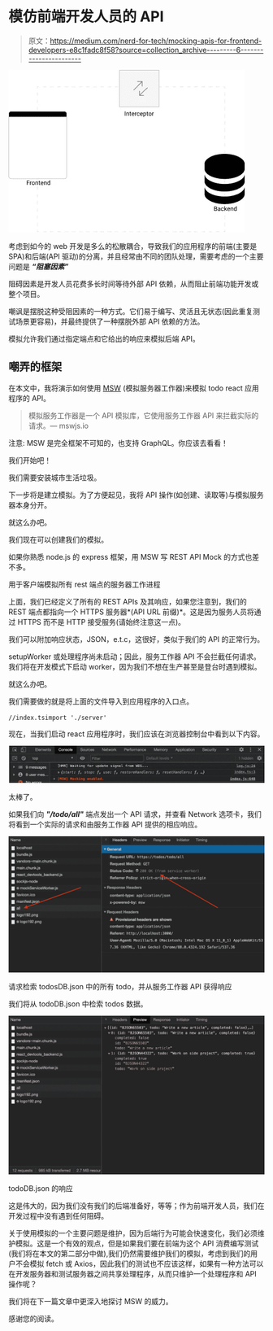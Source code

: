 # 模仿前端开发人员的 API

> 原文：<https://medium.com/nerd-for-tech/mocking-apis-for-frontend-developers-e8c1fadc8f58?source=collection_archive---------6----------------------->

![](img/144bb224dc0e26822a250a75bc377b78.png)

考虑到如今的 web 开发是多么的松散耦合，导致我们的应用程序的前端(主要是 SPA)和后端(API 驱动)的分离，并且经常由不同的团队处理，需要考虑的一个主要问题是 ***“阻塞因素”***

阻碍因素是开发人员花费多长时间等待外部 API 依赖，从而阻止前端功能开发或整个项目。

嘲讽是摆脱这种受阻因素的一种方式。它们易于编写、灵活且无状态(因此重复测试场景更容易)，并最终提供了一种摆脱外部 API 依赖的方法。

模拟允许我们通过指定端点和它给出的响应来模拟后端 API。

## 嘲弄的框架

在本文中，我将演示如何使用 [MSW](https://mswjs.io/) (模拟服务器工作器)来模拟 todo react 应用程序的 API。

> 模拟服务工作器是一个 API 模拟库，它使用服务工作器 API 来拦截实际的请求。— mswjs.io

注意: MSW 是完全框架不可知的，也支持 GraphQL。你应该去看看！

我们开始吧！

我们需要安装城市生活垃圾。

下一步将是建立模拟。为了方便起见，我将 API 操作(如创建、读取等)与模拟服务器本身分开。

就这么办吧。

我们现在可以创建我们的模拟。

如果你熟悉 node.js 的 express 框架，用 MSW 写 REST API Mock 的方式也差不多。

用于客户端模拟所有 rest 端点的服务器工作进程

上面，我们已经定义了所有的 REST APIs 及其响应，如果您注意到，我们的 REST 端点都指向一个 HTTPS 服务器*(API URL 前缀)*。这是因为服务人员将通过 HTTPS 而不是 HTTP 接受服务(请始终注意这一点)。

我们可以附加响应状态，JSON，e.t.c，这很好，类似于我们的 API 的正常行为。

setupWorker 或处理程序尚未启动；因此，服务工作器 API 不会拦截任何请求。我们将在开发模式下启动 worker，因为我们不想在生产甚至是登台时遇到模拟。

就这么办吧。

我们需要做的就是将上面的文件导入到应用程序的入口点。

```
//index.tsimport './server'
```

现在，当我们启动 react 应用程序时，我们应该在浏览器控制台中看到以下内容。

![](img/139c3fa3aad7241d7b34d773c9c04463.png)

太棒了。

如果我们向 ***"/todo/all"*** 端点发出一个 API 请求，并查看 Network 选项卡，我们将看到一个实际的请求和由服务工作器 API 提供的相应响应。

![](img/9367f369fca5b41830572c24995c45a3.png)

请求检索 todosDB.json 中的所有 todo，并从服务工作器 API 获得响应

我们将从 todoDB.json 中检索 todos 数据。

![](img/243493cfe7b0b587fa7d3a7347960d9c.png)

todoDB.json 的响应

这是伟大的，因为我们没有我们的后端准备好，等等；作为前端开发人员，我们在开发过程中没有遇到任何阻碍。

关于使用模拟的一个主要问题是维护，因为后端行为可能会快速变化，我们必须维护模拟。这是一个有效的观点，但是如果我们要在前端为这个 API 消费编写测试(我们将在本文的第二部分中做),我们仍然需要维护我们的模拟，考虑到我们的用户不会模拟 fetch 或 Axios，因此我们的测试也不应该这样，如果有一种方法可以在开发服务器和测试服务器之间共享处理程序，从而只维护一个处理程序和 API 操作呢？

我们将在下一篇文章中更深入地探讨 MSW 的威力。

感谢您的阅读。